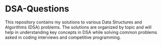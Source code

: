 # DSA-Questions
This repository contains my solutions to various Data Structures and Algorithms (DSA) problems. The solutions are organized by topic and will help in understanding key concepts in DSA while solving common problems asked in coding interviews and competitive programming.
